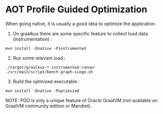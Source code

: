 # AOT Profile Guided Optimization

When going native, it is usually a good idea to optimize the application.

<v-clicks depth="1">

1. On graalkus there are some specific feature to collect load data (instrumentation) : 

```shell
mvn install -Dnative -Pinstrumented
```

2. Run some relevant load : 

```shell
./target/graalkus-*-instrumented-runner
./src/main/script/bench-graph-siege.sh
```

3. Build the optmized executable : 

```shell
mvn install -Dnative -Poptimized
```

NOTE: PGO is only a unique feature of Oracle GraalVM (not available on GraalVM community edition or Mandrel).

</v-clicks>